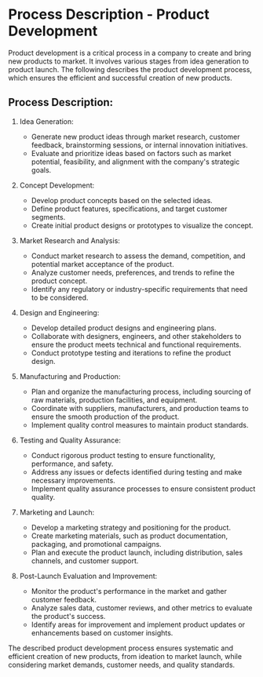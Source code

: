 # Process Description - Product Development

Product development is a critical process in a company to create and bring new products to market. It involves various stages from idea generation to product launch. The following describes the product development process, which ensures the efficient and successful creation of new products.

## Process Description:

1. Idea Generation:
   - Generate new product ideas through market research, customer feedback, brainstorming sessions, or internal innovation initiatives.
   - Evaluate and prioritize ideas based on factors such as market potential, feasibility, and alignment with the company's strategic goals.

2. Concept Development:
   - Develop product concepts based on the selected ideas.
   - Define product features, specifications, and target customer segments.
   - Create initial product designs or prototypes to visualize the concept.

3. Market Research and Analysis:
   - Conduct market research to assess the demand, competition, and potential market acceptance of the product.
   - Analyze customer needs, preferences, and trends to refine the product concept.
   - Identify any regulatory or industry-specific requirements that need to be considered.

4. Design and Engineering:
   - Develop detailed product designs and engineering plans.
   - Collaborate with designers, engineers, and other stakeholders to ensure the product meets technical and functional requirements.
   - Conduct prototype testing and iterations to refine the product design.

5. Manufacturing and Production:
   - Plan and organize the manufacturing process, including sourcing of raw materials, production facilities, and equipment.
   - Coordinate with suppliers, manufacturers, and production teams to ensure the smooth production of the product.
   - Implement quality control measures to maintain product standards.

6. Testing and Quality Assurance:
   - Conduct rigorous product testing to ensure functionality, performance, and safety.
   - Address any issues or defects identified during testing and make necessary improvements.
   - Implement quality assurance processes to ensure consistent product quality.

7. Marketing and Launch:
   - Develop a marketing strategy and positioning for the product.
   - Create marketing materials, such as product documentation, packaging, and promotional campaigns.
   - Plan and execute the product launch, including distribution, sales channels, and customer support.

8. Post-Launch Evaluation and Improvement:
   - Monitor the product's performance in the market and gather customer feedback.
   - Analyze sales data, customer reviews, and other metrics to evaluate the product's success.
   - Identify areas for improvement and implement product updates or enhancements based on customer insights.

The described product development process ensures systematic and efficient creation of new products, from ideation to market launch, while considering market demands, customer needs, and quality standards.

